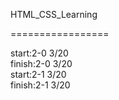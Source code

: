 HTML_CSS_Learning

=================

start:2-0 3/20<br>
finish:2-0 3/20<br>
start:2-1 3/20 <br>
finish:2-1 3/20<br>
